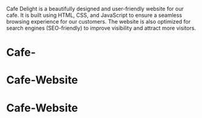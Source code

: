 Cafe Delight is a beautifully designed and user-friendly website for our cafe. It is built using HTML, CSS, and JavaScript to ensure a seamless browsing experience for our customers. The website is also optimized for search engines (SEO-friendly) to improve visibility and attract more visitors.
# Cafe-
# Cafe-Website
# Cafe-Website
